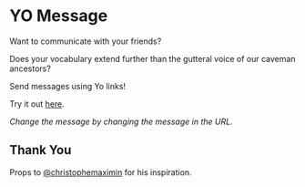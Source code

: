 # YO Message

Want to communicate with your friends?

Does your vocabulary extend further than the gutteral
voice of our caveman ancestors?

Send messages using Yo links!

Try it out [here](http://yomsg.herokuapp.com/your%20message%20here).

*Change the message by changing the message in the URL.*

## Thank You
Props to [@christophemaximin](http://github.com/christophemaximin) for
his inspiration.
